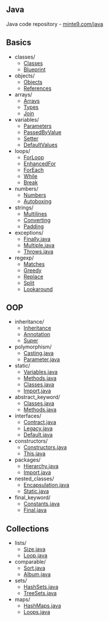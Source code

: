 ## Java 

Java code repository - [minte9.com/java](https://www.minte9.com/java)

## Basics
  * classes/
    * [Classes](/src/main/java/com/minte9/basics/classes/Classes.java)
    * [Blueprint](/src/main/java/com/minte9/basics/classes/Blueprint.java)
  * objects/
    * [Objects](/src/main/java/com/minte9/basics/objects/Objects.java)
    * [References](/src/main/java/com/minte9/basics/objects/References.java)
  * arrays/
    * [Arrays](/src/main/java/com/minte9/basics/arrays/Arrays.java)
    * [Types](/src/main/java/com/minte9/basics/arrays/Types.java)
    * [Join](/src/main/java/com/minte9/basics/arrays/Join.java)
  * variables/
    * [Parameters](/src/main/java/com/minte9/basics/variables/Parameters.java)
    * [PassedByValue](/src/main/java/com/minte9/basics/variables/PassedByValue.java)
    * [Setter](/src/main/java/com/minte9/basics/variables/Setter.java)
    * [DefaultValues](/src/main/java/com/minte9/basics/variables/DefaultValues.java)
  * loops/
    * [ForLoop](/src/main/java/com/minte9/basics/loops/ForLoop.java)
    * [EnhancedFor](/src/main/java/com/minte9/basics/loops/EnhancedFor.java)
    * [ForEach](/src/main/java/com/minte9/basics/loops/ForEach.java)
    * [While](/src/main/java/com/minte9/basics/loops/While.java)
    * [Break](/src/main/java/com/minte9/basics/loops/Break.java)
  * numbers/
    * [Numbers](/src/main/java/com/minte9/basics/numbers/Numbers.java)
    * [Autoboxing](/src/main/java/com/minte9/basics/numbers/Autoboxing.java) 
  * strings/
    * [Multilines](/src/main/java/com/minte9/basics/strings/Multilines.java)
    * [Converting](/src/main/java/com/minte9/basics/strings/Converting.java)
    * [Padding](/src/main/java/com/minte9/basics/strings/Padding.java)
  * exceptions/
    * [Finally.java](/src/main/java/com/minte9/basics/exceptions/Finally.java)
    * [Multiple.java](/src/main/java/com/minte9/basics/exceptions/Multiple.java)
    * [Throws.java](/src/main/java/com/minte9/basics/exceptions/Throws.java)
  * regexp/
    * [Matches](/src/main/java/com/minte9/basics/regexp/Matches.java)
    * [Greedy](/src/main/java/com/minte9/basics/regexp/Greedy.java)
    * [Replace](/src/main/java/com/minte9/basics/regexp/Replace.java)
    * [Split](/src/main/java/com/minte9/basics/regexp/Split.java)
    * [Lookaround](/src/main/java/com/minte9/basics/regexp/Lookaround.java)

## OOP
  * inheritance/
    * [Inheritance](/src/main/java/com/minte9/oop/inheritance/Inheritance.java)
    * [Annotation](/src/main/java/com/minte9/oop/inheritance/Annotation.java)
    * [Super](/src/main/java/com/minte9/oop/inheritance/Super.java)
  * polymorphism/
    * [Casting.java](/src/main/java/com/minte9/oop//polymorphism/Casting.java)
    * [Parameter.java](/src/main/java/com/minte9/oop/polymorphism/Parameter.java)
  * static/
    * [Variables.java](/src/main/java/com/minte9/oop/static_keyword/Variables.java)
    * [Methods.java](/src/main/java/com/minte9/oop/static_keyword/Methods.java)
    * [Classes.java](/src/main/java/com/minte9/oop/static_keyword/Classes.java)
    * [Import.java](/src/main/java/com/minte9/oop/static_keyword/Import.java)
  * abstract_keyword/
    * [Classes.java](/src/main/java/com/minte9/oop/abstract_keyword/Classes.java)
    * [Methods.java](/src/main/java/com/minte9/oop/abstract_keyword/Methods.java)
  * interfaces/
    * [Contract.java](/src/main/java/com/minte9/oop/interfaces/Contract.java)
    * [Legacy.java](/src/main/java/com/minte9/oop/interfaces/Legacy.java)
    * [Default.java](/src/main/java/com/minte9/oop/interfaces/Default.java)
  * constructors/
    * [Constructors.java](/src/main/java/com/minte9/oop/constructors/Constructors.java)
    * [This.java](/src/main/java/com/minte9/oop/constructors/This.java)
  * packages/
    * [Hierarchy.java](/src/main/java/com/minte9/oop/packages/Hierarchy.java)
    * [Import.java](/src/main/java/com/minte9/oop/packages/Import.java)
  * nested_classes/
    * [Encapsulation.java](/src/main/java/com/minte9/oop/nested_classes/Encapsulation.java)
    * [Static.java](/src/main/java/com/minte9/oop/nested_classes/Static.java)
  * final_keyword/
    * [Constants.java](/src/main/java/com/minte9/oop/final_keyword/Constants.java)
    * [Final.java](/src/main/java/com/minte9/oop/final_keyword/Final.java)

## Collections
  * lists/
    * [Size.java](/src/main/java/com/minte9/collections/lists/Size.java)
    * [Loop.java](/src/main/java/com/minte9/collections/lists/Loop.java)
  * comparable/
    * [Sort.java](/src/main/java/com/minte9/collections/comparable/Sort.java)
    * [Album.java](/src/main/java/com/minte9/collections/comparable/Album.java)
  * sets/
    * [HashSets.java](/src/main/java/com/minte9/collections/sets/HashSets.java)
    * [TreeSets.java](/src/main/java/com/minte9/collections/sets/TreeSets.java)
  * maps/
    * [HashMaps.java](/src/main/java/com/minte9/collections/maps/HashMaps.java)
    * [Loops.java](/src/main/java/com/minte9/collections/maps/Loops.java)


